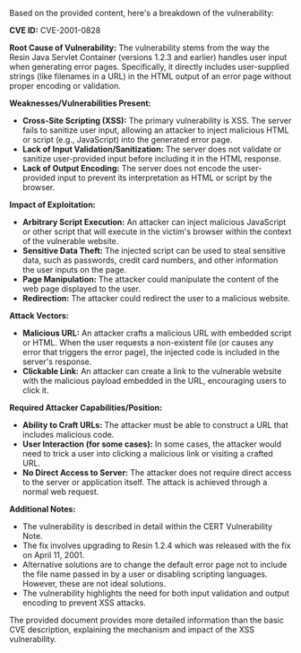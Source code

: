 Based on the provided content, here's a breakdown of the vulnerability:

**CVE ID:** CVE-2001-0828

**Root Cause of Vulnerability:**
The vulnerability stems from the way the Resin Java Servlet Container (versions 1.2.3 and earlier) handles user input when generating error pages. Specifically, it directly includes user-supplied strings (like filenames in a URL) in the HTML output of an error page without proper encoding or validation.

**Weaknesses/Vulnerabilities Present:**
*   **Cross-Site Scripting (XSS):** The primary vulnerability is XSS. The server fails to sanitize user input, allowing an attacker to inject malicious HTML or script (e.g., JavaScript) into the generated error page.
*   **Lack of Input Validation/Sanitization:** The server does not validate or sanitize user-provided input before including it in the HTML response.
*   **Lack of Output Encoding:** The server does not encode the user-provided input to prevent its interpretation as HTML or script by the browser.

**Impact of Exploitation:**
*   **Arbitrary Script Execution:** An attacker can inject malicious JavaScript or other script that will execute in the victim's browser within the context of the vulnerable website.
*   **Sensitive Data Theft:**  The injected script can be used to steal sensitive data, such as passwords, credit card numbers, and other information the user inputs on the page.
*   **Page Manipulation:**  The attacker could manipulate the content of the web page displayed to the user.
*   **Redirection:** The attacker could redirect the user to a malicious website.

**Attack Vectors:**
*   **Malicious URL:** An attacker crafts a malicious URL with embedded script or HTML. When the user requests a non-existent file (or causes any error that triggers the error page), the injected code is included in the server's response.
*   **Clickable Link:** An attacker can create a link to the vulnerable website with the malicious payload embedded in the URL, encouraging users to click it.

**Required Attacker Capabilities/Position:**
*   **Ability to Craft URLs:** The attacker must be able to construct a URL that includes malicious code.
*   **User Interaction (for some cases):** In some cases, the attacker would need to trick a user into clicking a malicious link or visiting a crafted URL.
*   **No Direct Access to Server:** The attacker does not require direct access to the server or application itself. The attack is achieved through a normal web request.

**Additional Notes:**

*   The vulnerability is described in detail within the CERT Vulnerability Note.
*   The fix involves upgrading to Resin 1.2.4 which was released with the fix on April 11, 2001.
*   Alternative solutions are to change the default error page not to include the file name passed in by a user or disabling scripting languages. However, these are not ideal solutions.
*   The vulnerability highlights the need for both input validation and output encoding to prevent XSS attacks.

The provided document provides more detailed information than the basic CVE description, explaining the mechanism and impact of the XSS vulnerability.